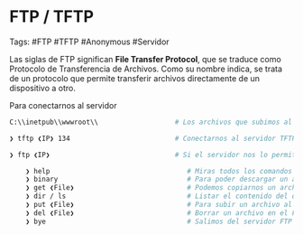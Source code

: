 # FTP / TFTP

Tags: #FTP #TFTP #Anonymous #Servidor

Las siglas de FTP significan **File Transfer Protocol**, que se traduce como Protocolo de Transferencia de Archivos. Como su nombre indica, se trata de un protocolo que permite transferir archivos directamente de un dispositivo a otro.

Para conectarnos al servidor
```bash
C:\\inetpub\\wwwroot\\                   # Los archivos que subimos al FTP siempre tiene como ruta Default en Windows

❯ tftp ❮IP❯ 134                          # Conectarnos al servidor TFTP.

❯ ftp ❮IP❯                               # Si el servidor nos lo permite nos podemos conectar como Anonymous sin password

	❯ help                                  # Miras todos los comandos que puedes usar 
	❯ binary                                # Para poder descargar un archivo del FTP nos debemos poner en modo binario 
	❯ get ❮File❯                            # Podemos copiarnos un archivo.
	❯ dir / ls                              # Listar el contenido del directorio
	❯ put ❮File❯                            # Para subir un archivo al FTP
	❯ del ❮File❯                            # Borrar un archivo en el FTP
	❯ bye                                   # Salimos del servidor FTP
```